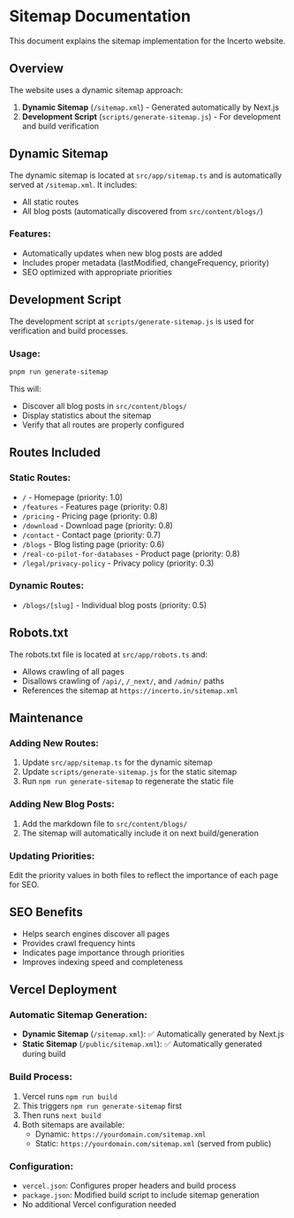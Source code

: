 # Sitemap Documentation

This document explains the sitemap implementation for the Incerto website.

## Overview

The website uses a dynamic sitemap approach:

1. **Dynamic Sitemap** (`/sitemap.xml`) - Generated automatically by Next.js
2. **Development Script** (`scripts/generate-sitemap.js`) - For development and build verification

## Dynamic Sitemap

The dynamic sitemap is located at `src/app/sitemap.ts` and is automatically served at `/sitemap.xml`. It includes:

- All static routes
- All blog posts (automatically discovered from `src/content/blogs/`)

### Features:

- Automatically updates when new blog posts are added
- Includes proper metadata (lastModified, changeFrequency, priority)
- SEO optimized with appropriate priorities

## Development Script

The development script at `scripts/generate-sitemap.js` is used for verification and build processes.

### Usage:

```bash
pnpm run generate-sitemap
```

This will:

- Discover all blog posts in `src/content/blogs/`
- Display statistics about the sitemap
- Verify that all routes are properly configured

## Routes Included

### Static Routes:

- `/` - Homepage (priority: 1.0)
- `/features` - Features page (priority: 0.8)
- `/pricing` - Pricing page (priority: 0.8)
- `/download` - Download page (priority: 0.8)
- `/contact` - Contact page (priority: 0.7)
- `/blogs` - Blog listing page (priority: 0.6)
- `/real-co-pilot-for-databases` - Product page (priority: 0.8)
- `/legal/privacy-policy` - Privacy policy (priority: 0.3)

### Dynamic Routes:

- `/blogs/[slug]` - Individual blog posts (priority: 0.5)

## Robots.txt

The robots.txt file is located at `src/app/robots.ts` and:

- Allows crawling of all pages
- Disallows crawling of `/api/`, `/_next/`, and `/admin/` paths
- References the sitemap at `https://incerto.in/sitemap.xml`

## Maintenance

### Adding New Routes:

1. Update `src/app/sitemap.ts` for the dynamic sitemap
2. Update `scripts/generate-sitemap.js` for the static sitemap
3. Run `npm run generate-sitemap` to regenerate the static file

### Adding New Blog Posts:

1. Add the markdown file to `src/content/blogs/`
2. The sitemap will automatically include it on next build/generation

### Updating Priorities:

Edit the priority values in both files to reflect the importance of each page for SEO.

## SEO Benefits

- Helps search engines discover all pages
- Provides crawl frequency hints
- Indicates page importance through priorities
- Improves indexing speed and completeness

## Vercel Deployment

### Automatic Sitemap Generation:

- **Dynamic Sitemap** (`/sitemap.xml`): ✅ Automatically generated by Next.js
- **Static Sitemap** (`/public/sitemap.xml`): ✅ Automatically generated during build

### Build Process:

1. Vercel runs `npm run build`
2. This triggers `npm run generate-sitemap` first
3. Then runs `next build`
4. Both sitemaps are available:
   - Dynamic: `https://yourdomain.com/sitemap.xml`
   - Static: `https://yourdomain.com/sitemap.xml` (served from public)

### Configuration:

- `vercel.json`: Configures proper headers and build process
- `package.json`: Modified build script to include sitemap generation
- No additional Vercel configuration needed
